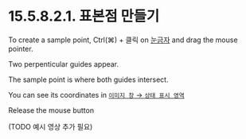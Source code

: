 # 15.5.8.2.1. 표본점 만들기

To create a sample point, Ctrl(⌘) + 클릭 on [눈금자](./03-02-04-04-ruler.md) and drag the mouse pointer.

Two perpenticular guides appear.

The sample point is where both guides intersect.

You can see its coordinates in [`이미지 창` → `상태 표시 영역`](./19-glossaryx-status_area.md)

Release the mouse button

(TODO 예시 영상 추가 필요)
